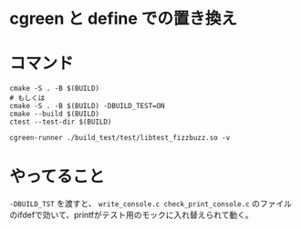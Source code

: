 cgreen と define での置き換え
========================================

# コマンド
```
cmake -S . -B $(BUILD)
# もしくは
cmake -S . -B $(BUILD) -DBUILD_TEST=ON
cmake --build $(BUILD)
ctest --test-dir $(BUILD)
```

```
cgreen-runner ./build_test/test/libtest_fizzbuzz.so -v
```

# やってること

``` -DBUILD_TST ``` を渡すと、
```write_console.c check_print_console.c``` のファイルのifdefで効いて、printfがテスト用のモックに入れ替えられて動く。
